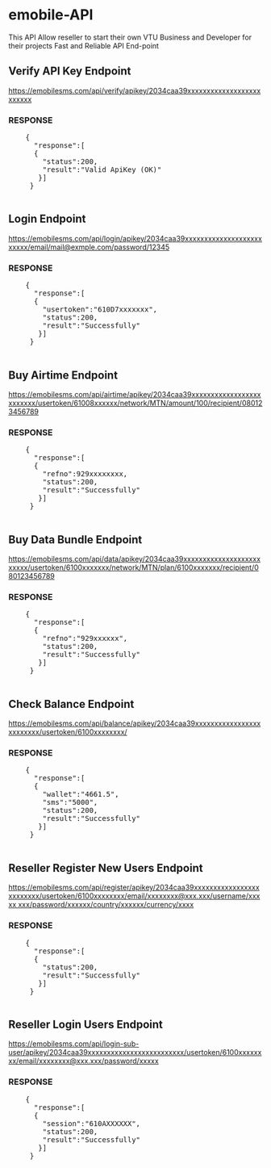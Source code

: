 # emobile-API
This API Allow reseller to start their own VTU Business and Developer for their projects  Fast and Reliable API End-point

  <h2>Verify API Key Endpoint</h2>
    <a href="https://emobilesms.com/api/verify/apikey/2034caa39xxxxxxxxxxxxxxxxxxxxxxxxx">
        https://emobilesms.com/api/verify/apikey/2034caa39xxxxxxxxxxxxxxxxxxxxxxxxx
    </a>

  <h3>RESPONSE</h3>
  <pre>
    {
      "response":[
      {
        "status":200,
        "result":"Valid ApiKey (OK)"
       }]
     }
  </pre>


<h2>Login Endpoint</h2>
<a href="https://emobilesms.com/api/login/apikey/2034caa39xxxxxxxxxxxxxxxxxxxxxxxxx/email/mail@exmple.com/password/12345">
  https://emobilesms.com/api/login/apikey/2034caa39xxxxxxxxxxxxxxxxxxxxxxxxx/email/mail@exmple.com/password/12345
</a>

  <h3>RESPONSE</h3>
  <pre>
    {
      "response":[
      {
        "usertoken":"610D7xxxxxxx",
        "status":200,
        "result":"Successfully"
       }]
     }
  </pre>
  

<h2>Buy Airtime Endpoint</h2>
<a href="https://emobilesms.com/api/airtime/apikey/2034caa39xxxxxxxxxxxxxxxxxxxxxxxxx/usertoken/61008xxxxxx/network/MTN/amount/100/recipient/080123456789">
  https://emobilesms.com/api/airtime/apikey/2034caa39xxxxxxxxxxxxxxxxxxxxxxxxx/usertoken/61008xxxxxx/network/MTN/amount/100/recipient/080123456789
</a>

  <h3>RESPONSE</h3>
  <pre>
    {
      "response":[
      {
        "refno":929xxxxxxxx,
        "status":200,
        "result":"Successfully"
       }]
     }
  </pre>
  
  <h2>Buy Data Bundle Endpoint</h2>
  <a href="https://emobilesms.com/api/data/apikey/2034caa39xxxxxxxxxxxxxxxxxxxxxxxxx/usertoken/6100xxxxxxx/network/MTN/plan/6100xxxxxxx/recipient/080123456789">
    https://emobilesms.com/api/data/apikey/2034caa39xxxxxxxxxxxxxxxxxxxxxxxxx/usertoken/6100xxxxxxx/network/MTN/plan/6100xxxxxxx/recipient/080123456789
  </a>
  
  <h3>RESPONSE</h3>
  <pre>
    {
      "response":[
      {
        "refno":"929xxxxxx",
        "status":200,
        "result":"Successfully"
       }]
     }
  </pre>
  
   <h2>Check Balance Endpoint</h2>
  <a href="https://emobilesms.com/api/balance/apikey/2034caa39xxxxxxxxxxxxxxxxxxxxxxxxx/usertoken/6100xxxxxxxx/">
    https://emobilesms.com/api/balance/apikey/2034caa39xxxxxxxxxxxxxxxxxxxxxxxxx/usertoken/6100xxxxxxxx/
  </a>
  
  <h3>RESPONSE</h3>
  <pre>
    {
      "response":[
      {
        "wallet":"4661.5",
        "sms":"5000",
        "status":200,
        "result":"Successfully"
       }]
     }
  </pre>
  
  
  <h2>Reseller Register New Users Endpoint</h2>
  <a href="https://emobilesms.com/api/register/apikey/2034caa39xxxxxxxxxxxxxxxxxxxxxxxxx/usertoken/6100xxxxxxxx/email/xxxxxxxx@xxx.xxx/username/xxxxx xxx/password/xxxxxx/country/xxxxxx/currency/xxxx">
  https://emobilesms.com/api/register/apikey/2034caa39xxxxxxxxxxxxxxxxxxxxxxxxx/usertoken/6100xxxxxxxx/email/xxxxxxxx@xxx.xxx/username/xxxxx xxx/password/xxxxxx/country/xxxxxx/currency/xxxx
  </a>
  
  <h3>RESPONSE</h3>
  <pre>
    {
      "response":[
      {
        "status":200,
        "result":"Successfully"
       }]
     }
  </pre>
  
  <h2>Reseller Login Users Endpoint</h2>
  <a href="https://emobilesms.com/api/login-sub-user/apikey/2034caa39xxxxxxxxxxxxxxxxxxxxxxxxx/usertoken/6100xxxxxxxx/email/xxxxxxxx@xxx.xxx/password/xxxxx">
https://emobilesms.com/api/login-sub-user/apikey/2034caa39xxxxxxxxxxxxxxxxxxxxxxxxx/usertoken/6100xxxxxxxx/email/xxxxxxxx@xxx.xxx/password/xxxxx
  </a>
  
  <h3>RESPONSE</h3>
  <pre>
    {
      "response":[
      {
        "session":"610AXXXXXX",
        "status":200,
        "result":"Successfully"
       }]
     }
  </pre>

